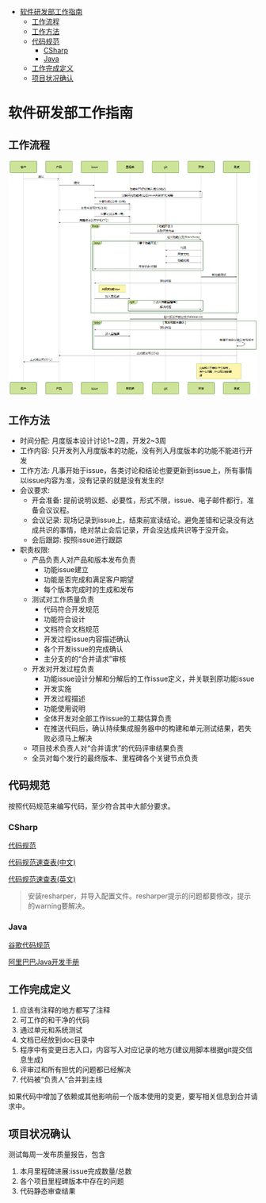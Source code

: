 - [软件研发部工作指南](#)
    - [工作流程](#)
    - [工作方法](#)
    - [代码规范](#)
        - [CSharp](#csharp)
        - [Java](#java)
    - [工作完成定义](#)
    - [项目状况确认](#)

# 软件研发部工作指南

## 工作流程

![开发工作流程](devworkflow.png)

## 工作方法

- 时间分配: 月度版本设计讨论1~2周，开发2~3周
- 工作内容: 只开发列入月度版本的功能，没有列入月度版本的功能不能进行开发
- 工作方法: 凡事开始于issue，各类讨论和结论也要更新到issue上，所有事情以issue内容为准，没有记录的就是没有发生的!
- 会议要求:
    - 开会准备: 提前说明议题、必要性，形式不限，issue、电子邮件都行，准备会议议程。
    - 会议记录: 现场记录到issue上，结束前宣读结论。避免差错和记录没有达成共识的事情，绝对禁止会后记录，开会没达成共识等于没开会。
    - 会后跟踪: 按照issue进行跟踪
- 职责权限:
    - 产品负责人对产品和版本发布负责
        - 功能issue建立
        - 功能是否完成和满足客户期望
        - 每个版本完成时的生成和发布
    - 测试对工作质量负责
        - 代码符合开发规范
        - 功能符合设计
        - 文档符合文档规范
        - 开发过程issue内容描述确认
        - 各个开发issue的完成确认
        - 主分支的的“合并请求”审核
    - 开发对开发过程负责
        - 功能issue设计分解和分解后的工作issue定义，并关联到原功能issue
        - 开发实施
        - 开发过程描述
        - 功能使用说明
        - 全体开发对全部工作issue的工期估算负责
        - 在推送代码后，确认持续集成服务器中的构建和单元测试结果，若失败必须马上解决
    - 项目技术负责人对“合并请求”的代码评审结果负责
    - 全员对每个发行的最终版本、里程碑各个关键节点负责

## 代码规范

按照代码规范来编写代码，至少符合其中大部分要求。

### CSharp

[代码规范](http://csharpcodingguidelines.com/)

[代码规范速查表(中文)](../Reference/CSharpCodingGuidelinesCheatsheet_cn.htm)

[代码规范速查表(英文)](../Reference/CSharpCodingGuidelinesCheatsheet_en.htm)

> 安装resharper，并导入配置文件。resharper提示的问题都要修改，提示的warning要解决。

### Java

[谷歌代码规范](https://google.github.io/styleguide/javaguide.html)

[阿里巴巴Java开发手册](https://github.com/alibaba/p3c)

## 工作完成定义

1. 应该有注释的地方都写了注释
1. 可工作的和干净的代码
1. 通过单元和系统测试
1. 文档已经放到doc目录中
1. 程序中有变更日志入口，内容写入对应记录的地方(建议用脚本根据git提交信息生成)
1. 评审过和所有担忧的问题都已经解决
1. 代码被“负责人”合并到主线

如果代码中增加了依赖或其他影响前一个版本使用的变更，要写相关信息到合并请求中。

## 项目状况确认

测试每周一发布质量报告，包含

1. 本月里程碑进展:issue完成数量/总数
1. 各个项目里程碑版本中存在的问题
1. 代码静态审查结果
